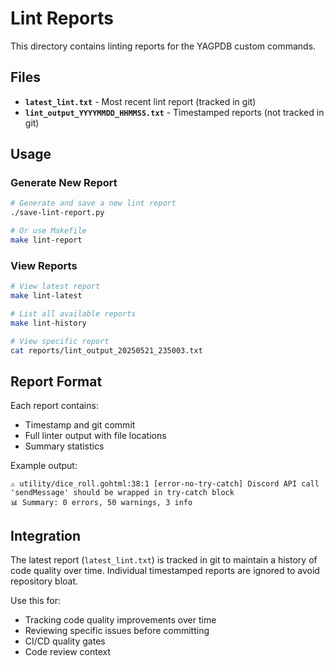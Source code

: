 # Lint Reports

This directory contains linting reports for the YAGPDB custom commands.

## Files

- **`latest_lint.txt`** - Most recent lint report (tracked in git)
- **`lint_output_YYYYMMDD_HHMMSS.txt`** - Timestamped reports (not tracked in git)

## Usage

### Generate New Report
```bash
# Generate and save a new lint report
./save-lint-report.py

# Or use Makefile
make lint-report
```

### View Reports
```bash
# View latest report
make lint-latest

# List all available reports
make lint-history

# View specific report
cat reports/lint_output_20250521_235003.txt
```

## Report Format

Each report contains:
- Timestamp and git commit
- Full linter output with file locations
- Summary statistics

Example output:
```
⚠️ utility/dice_roll.gohtml:38:1 [error-no-try-catch] Discord API call 'sendMessage' should be wrapped in try-catch block
📊 Summary: 0 errors, 50 warnings, 3 info
```

## Integration

The latest report (`latest_lint.txt`) is tracked in git to maintain a history of code quality over time. Individual timestamped reports are ignored to avoid repository bloat.

Use this for:
- Tracking code quality improvements over time
- Reviewing specific issues before committing
- CI/CD quality gates
- Code review context